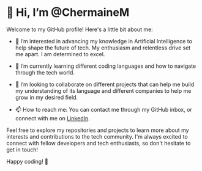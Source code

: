 # 👋 Hi, I’m @ChermaineM

Welcome to my GitHub profile! Here's a little bit about me:

- 👀 I’m interested in advancing my knowledge in Artificial Intelligence to help shape the future of tech. My enthusiasm and relentless drive set me apart. I am determined to excel.

- 🌱 I’m currently learning different coding languages and how to navigate through the tech world.

- 💞️ I’m looking to collaborate on different projects that can help me build my understanding of its language and different companies to help me grow in my desired field.

- 📫 How to reach me: You can contact me through my GitHub inbox, or connect with me on [LinkedIn](www.linkedin.com/in/chermainem).

Feel free to explore my repositories and projects to learn more about my interests and contributions to the tech community. I'm always excited to connect with fellow developers and tech enthusiasts, so don't hesitate to get in touch!

Happy coding! 🚀
